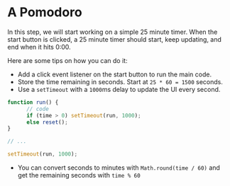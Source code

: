 # A Pomodoro

In this step, we will start working on a simple 25 minute timer. When the start
button is clicked, a 25 minute timer should start, keep updating, and end when
it hits 0:00.

Here are some tips on how you can do it:

- Add a click event listener on the start button to run the main code.
- Store the time remaining in seconds. Start at `25 * 60 = 1500` seconds.
- Use a `setTimeout` with a `1000`ms delay to update the UI every second.
```javascript
function run() {
	  // code
	  if (time > 0) setTimeout(run, 1000);
	  else reset();
}

// ...

setTimeout(run, 1000);
```

- You can convert seconds to minutes with `Math.round(time / 60)` and get the
remaining seconds with `time % 60`
